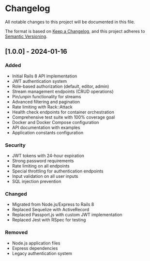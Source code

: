 # Changelog

All notable changes to this project will be documented in this file.

The format is based on [Keep a Changelog](https://keepachangelog.com/en/1.0.0/),
and this project adheres to [Semantic Versioning](https://semver.org/spec/v2.0.0.html).

## [1.0.0] - 2024-01-16

### Added
- Initial Rails 8 API implementation
- JWT authentication system
- Role-based authorization (default, editor, admin)
- Stream management endpoints (CRUD operations)
- Pin/unpin functionality for streams
- Advanced filtering and pagination
- Rate limiting with Rack::Attack
- Health check endpoints for container orchestration
- Comprehensive test suite with 100% coverage goal
- Docker and Docker Compose configuration
- API documentation with examples
- Application constants configuration

### Security
- JWT tokens with 24-hour expiration
- Strong password requirements
- Rate limiting on all endpoints
- Special throttling for authentication endpoints
- Input validation on all user inputs
- SQL injection prevention

### Changed
- Migrated from Node.js/Express to Rails 8
- Replaced Sequelize with ActiveRecord
- Replaced Passport.js with custom JWT implementation
- Replaced Jest with RSpec for testing

### Removed
- Node.js application files
- Express dependencies
- Legacy authentication system